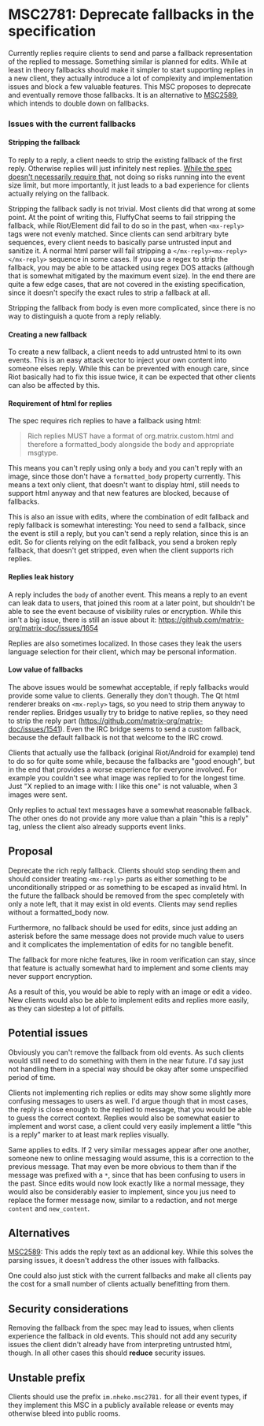 # MSC2781: Deprecate fallbacks in the specification

Currently replies require clients to send and parse a fallback representation of
the replied to message. Something similar is planned for edits. While at least
in theory fallbacks should make it simpler to start supporting replies in a new
client, they actually introduce a lot of complexity and implementation issues
and block a few valuable features. This MSC proposes to deprecate and eventually
remove those fallbacks. It is an alternative to
[MSC2589](https://github.com/matrix-org/matrix-doc/pull/2589), which intends to
double down on fallbacks.

### Issues with the current fallbacks

#### Stripping the fallback

To reply to a reply, a client needs to strip the existing fallback of the first
reply. Otherwise replies will just infinitely nest replies. [While the spec doesn't necessarily require that](https://github.com/matrix-org/matrix-doc/issues/1541),
not doing so risks running into the event size limit, but more importantly, it
just leads to a bad experience for clients actually relying on the fallback.

Stripping the fallback sadly is not trivial. Most clients did that wrong at some
point. At the point of writing this, FluffyChat seems to fail stripping the
fallback, while Riot/Element did fail to do so in the past, when `<mx-reply>`
tags were not evenly matched. Since clients can send arbitrary byte sequences,
every client needs to basically parse untrusted input and sanitize it. A normal
html parser will fail stripping a `</mx-reply><mx-reply></mx-reply>` sequence in
some cases. If you use a regex to strip the fallback, you may be able to be
attacked using regex DOS attacks (although that is somewhat mitigated by the
maximum event size). In the end there are quite a few edge cases, that are not
covered in the existing specification, since it doesn't specify the exact rules
to strip a fallback at all.

Stripping the fallback from body is even more complicated, since there is no way
to distinguish a quote from a reply reliably.

#### Creating a new fallback

To create a new fallback, a client needs to add untrusted html to its own
events. This is an easy attack vector to inject your own content into someone
elses reply. While this can be prevented with enough care, since Riot basically
had to fix this issue twice, it can be expected that other clients can also be
affected by this.

#### Requirement of html for replies

The spec requires rich replies to have a fallback using html:

> Rich replies MUST have a format of org.matrix.custom.html and therefore a formatted_body alongside the body and appropriate msgtype.

This means you can't reply using only a `body` and you can't reply with an
image, since those don't have a `formatted_body` property currently. This means
a text only client, that doesn't want to display html, still needs to support
html anyway and that new features are blocked, because of fallbacks.

This is also an issue with edits, where the combination of edit fallback and
reply fallback is somewhat interesting: You need to send a fallback, since the
event is still a reply, but you can't send a reply relation, since this is an
edit. So for clients relying on the edit fallback, you send a broken reply
fallback, that doesn't get stripped, even when the client supports rich replies.

#### Replies leak history

A reply includes the `body` of another event. This means a reply to an event can
leak data to users, that joined this room at a later point, but shouldn't be
able to see the event because of visibility rules or encryption. While this
isn't a big issue, there is still an issue about it: https://github.com/matrix-org/matrix-doc/issues/1654

Replies are also sometimes localized. In those cases they leak the users
language selection for their client, which may be personal information.

#### Low value of fallbacks

The above issues would be somewhat acceptable, if reply fallbacks would provide
some value to clients. Generally they don't though. The Qt html renderer breaks
on `<mx-reply>` tags, so you need to strip them anyway to render replies.
Bridges usually try to bridge to native replies, so they need to strip the reply
part (https://github.com/matrix-org/matrix-doc/issues/1541). Even the IRC bridge
seems to send a custom fallback, because the default fallback is not that
welcome to the IRC crowd.

Clients that actually use the fallback (original Riot/Android for example) tend
to do so for quite some while, because the fallbacks are "good enough", but in
the end that provides a worse experience for everyone involved. For example you
couldn't see what image was replied to for the longest time. Just "X replied to
an image with: I like this one" is not valuable, when 3 images were sent.

Only replies to actual text messages have a somewhat reasonable fallback. The
other ones do not provide any more value than a plain "this is a reply" tag,
unless the client also already supports event links.

## Proposal

Deprecate the rich reply fallback. Clients should stop sending them and should
consider treating `<mx-reply>` parts as either something to be unconditionally
stripped or as something to be escaped as invalid html. In the future the
fallback should be removed from the spec completely with only a note left, that
it may exist in old events. Clients may send replies without a formatted_body
now.

Furthermore, no fallback should be used for edits, since just adding an asterisk
before the same message does not provide much value to users and it complicates
the implementation of edits for no tangible benefit.

The fallback for more niche features, like in room verification can stay, since
that feature is actually somewhat hard to implement and some clients may never
support encryption.

As a result of this, you would be able to reply with an image or edit a video.
New clients would also be able to implement edits and replies more easily, as
they can sidestep a lot of pitfalls.

## Potential issues

Obviously you can't remove the fallback from old events. As such clients would
still need to do something with them in the near future. I'd say just not
handling them in a special way should be okay after some unspecified period of
time.

Clients not implementing rich replies or edits may show some slightly more
confusing messages to users as well. I'd argue though that in most cases, the
reply is close enough to the replied to message, that you would be able to guess
the correct context. Replies would also be somewhat easier to implement and
worst case, a client could very easily implement a little "this is a reply"
marker to at least mark replies visually.

Same applies to edits. If 2 very similar messages appear after one another,
someone new to online messaging would assume, this is a correction to the
previous message. That may even be more obvious to them than if the message was
prefixed with a `*`, since that has been confusing to users in the past. Since
edits would now look exactly like a normal message, they would also be
considerably easier to implement, since you jus need to replace the former
message now, similar to a redaction, and not merge `content` and `new_content`.

## Alternatives

[MSC2589](https://github.com/matrix-org/matrix-doc/pull/2589): This adds the
reply text as an addional key. While this solves the parsing issues, it
doesn't address the other issues with fallbacks.

One could also just stick with the current fallbacks and make all clients pay
the cost for a small number of clients actually benefitting from them.

## Security considerations

Removing the fallback from the spec may lead to issues, when clients experience
the fallback in old events. This should not add any security issues the
client didn't already have from interpreting untrusted html, though. In all
other cases this should **reduce** security issues.

## Unstable prefix

Clients should use the prefix `im.nheko.msc2781.` for all their event types, if
they implement this MSC in a publicly available release or events may otherwise
bleed into public rooms.
